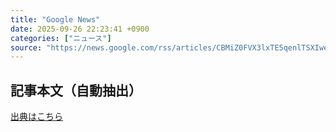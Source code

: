 ```yaml
---
title: "Google News"
date: 2025-09-26 22:23:41 +0900
categories: ["ニュース"]
source: "https://news.google.com/rss/articles/CBMiZ0FVX3lxTE5qenlTSXIwenh3TXVjMHRjYVNXY3BxUzlNeDJ1ZGtCSjZMcmtSM25PVGUxbFZnNEtiLWc1cFlIalFndURSSEhEQ2pMRzRQTWNVeVU2UXJZWmlTc2JmSHVuT2pBNVJIUzQ?oc=5"
---
```


## 記事本文（自動抽出）
<body class="y0K44d EA71Tc" id="readabilityBody"></body>

[出典はこちら](https://news.google.com/rss/articles/CBMiZ0FVX3lxTE5qenlTSXIwenh3TXVjMHRjYVNXY3BxUzlNeDJ1ZGtCSjZMcmtSM25PVGUxbFZnNEtiLWc1cFlIalFndURSSEhEQ2pMRzRQTWNVeVU2UXJZWmlTc2JmSHVuT2pBNVJIUzQ?oc=5)
